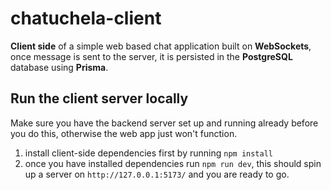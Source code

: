 # chatuchela-client

**Client side** of a simple web based chat application built on **WebSockets**, once message is sent to the server, it is persisted in the **PostgreSQL** database using **Prisma**.

## Run the client server locally

Make sure you have the backend server set up and running already before you do this, otherwise the web app just won't function.

1. install client-side dependencies first by running `npm install`
2. once you have installed dependencies run `npm run dev`, this should spin up a server on `http://127.0.0.1:5173/` and you are ready to go.
